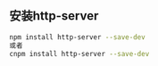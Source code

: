 ## 安装http-server 
```bash
npm install http-server --save-dev
或者
cnpm install http-server --save-dev
```